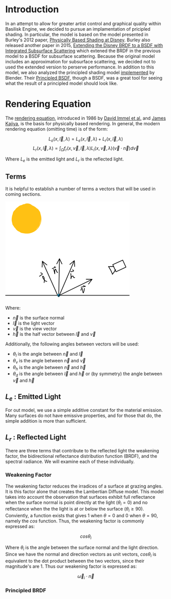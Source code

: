 # Introduction
In an attempt to allow for greater artist control and graphical quality within Basilisk Engine, we decided to pursue an implamentation of pricipled shading. In particular, the model is based on the model presented in Burley's 2012 paper, [Physically Based Shading at Disney](https://media.disneyanimation.com/uploads/production/publication_asset/48/asset/s2012_pbs_disney_brdf_notes_v3.pdf). Burley also released another paper in 2015, [Extending the Disney BRDF to a BSDF with Integrated Subsurface Scattering](https://blog.selfshadow.com/publications/s2015-shading-course/burley/s2015_pbs_disney_bsdf_notes.pdf) which extened the BRDF in the previous model to a BSDF for subsurface scattering. Because the original model includes an approximation for subsurface scattering, we decided not to used the extended version to perserve performance. In addition to this model, we also analyzed the principled shading model [implemented](https://github.com/blender/blender/blob/main/source/blender/gpu/shaders/material/gpu_shader_material_principled.glsl) by Blender. Their [Principled BSDF](https://docs.blender.org/manual/en/latest/render/shader_nodes/shader/principled.html), though a BSDF, was a great tool for seeing what the result of a principled model should look like.

# Rendering Equation
The [rendering equation](https://en.wikipedia.org/wiki/Rendering_equation), introduced in 1986 by [David Immel et al.](http://www0.cs.ucl.ac.uk/research/vr/Projects/VLF/vlfpapers/multi-pass_hybrid/Immel_D_S__A_Radiosity_Method_for_Non-Diffuse_Environments.pdf) and [James Kajiya](https://www.cse.chalmers.se/edu/year/2011/course/TDA361/2007/rend_eq.pdf), is the basis for physically based rendering. In general, the modern rendering equation (omitting time) is of the form:

$$L_o(x,\vec l,\lambda) = L_e(x,\vec l,\lambda) + L_r(x,\vec l,\lambda)$$
$$L_r(x,\vec l,\lambda) = \int_{\Omega}f_r(x,\vec v,\vec l,\lambda)L_i(x,\vec v,\lambda)(\vec v\cdot \vec n)d\vec v$$

Where $L_e$ is the emitted light and $L_r$ is the reflected light.

## Terms
It is helpful to establish a number of terms a vectors that will be used in coming sections.

![alt text](image.png)

Where:
- $\vec n$ is the surface normal
- $\vec l$ is the light vector
- $\vec v$ is the view vector
- $\vec h$ is the half vector between $\vec l$ and $\vec v$

Additionally, the following angles between vectors will be used:
- $\theta_l$ is the angle between $\vec n$ and $\vec l$
- $\theta_v$ is the angle between $\vec n$ and $\vec v$
- $\theta_h$ is the angle between $\vec n$ and $\vec h$
- $\theta_d$ is the angle between $\vec l$ and $\vec h$ or (by symmetry) the angle between $\vec v$ and $\vec h$

## $L_e$ : Emitted Light
For out model, we use a simple additive constant for the material emission. Many surfaces do not have emissive properties, and for those that do, the simple addition is more than sufficient.

## $L_r$ : Reflected Light
There are three terms that contribute to the reflected light the weakening factor, the bidirectional reflectance distribution function (BRDF), and the spectral radiance. We will examine each of these individually. 

### Weakening Factor
The weakening factor reduces the irradices of a surface at grazing angles. It is this factor alone that creates the Lambertian Diffuse model. This model takes into account the observation that surfaces exhibit full reflectance when the surface normal is point directly at the light ($\theta_i=0$) and no reflectance when the the light is at or below the surface ($\theta_i \ge 90$). Conviently, a function exists that gives $1$ when $\theta=0$ and $0$ when $\theta=90$, namely the $cos$ function. Thus, the weakening factor is commonly expressed as:

$$cos\theta_i$$

Where $\theta_i$ is the angle between the surface normal and the light direction. Since we have the normal and direction vectors as unit vectors, $cos\theta_i$ is equivalent to the dot product between the two vectors, since their magnitude's are $1$. Thus our weakening factor is expressed as:

$$\vec\omega_i\cdot \vec n$$

### Principled BRDF
